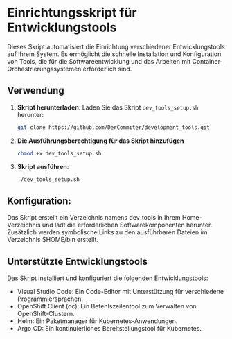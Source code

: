 # Einrichtungsskript für Entwicklungstools

Dieses Skript automatisiert die Einrichtung verschiedener Entwicklungstools auf Ihrem System. Es ermöglicht die schnelle Installation und Konfiguration von Tools, die für die Softwareentwicklung und das Arbeiten mit Container-Orchestrierungssystemen erforderlich sind.

## Verwendung
1. **Skript herunterladen**: Laden Sie das Skript `dev_tools_setup.sh` herunter:
   ```bash
   git clone https://github.com/DerCommiter/development_tools.git 
   
2. **Die Ausführungsberechtigung für das Skript hinzufügen**
   ```bash
   chmod +x dev_tools_setup.sh
   

3. **Skript ausführen**:
   ```bash   
   ./dev_tools_setup.sh

## Konfiguration:

Das Skript erstellt ein Verzeichnis namens dev_tools in Ihrem Home-Verzeichnis und lädt die erforderlichen Softwarekomponenten herunter. Zusätzlich werden symbolische Links zu den ausführbaren Dateien im Verzeichnis $HOME/bin erstellt.

## Unterstützte Entwicklungstools

Das Skript installiert und konfiguriert die folgenden Entwicklungstools:

- Visual Studio Code: Ein Code-Editor mit Unterstützung für verschiedene Programmiersprachen.
- OpenShift Client (oc): Ein Befehlszeilentool zum Verwalten von OpenShift-Clustern.
- Helm: Ein Paketmanager für Kubernetes-Anwendungen.
- Argo CD: Ein kontinuierliches Bereitstellungstool für Kubernetes.